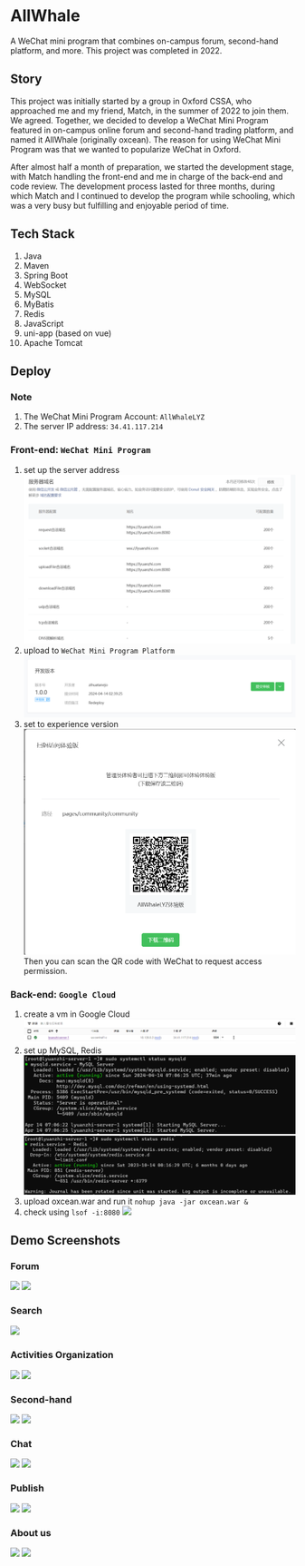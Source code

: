 # AllWhale
A WeChat mini program that combines on-campus forum, second-hand platform, and more. This project was completed in 2022.

## Story
This project was initially started by a group in Oxford CSSA, who approached me and my friend, Match, in the summer of 2022 to join them. We agreed. Together, we decided to develop a WeChat Mini Program featured in on-campus online forum and second-hand trading platform, and named it AllWhale (originally oxcean). The reason for using WeChat Mini Program was that we wanted to popularize WeChat in Oxford.

After almost half a month of preparation, we started the development stage, with Match handling the front-end and me in charge of the back-end and code review. The development process lasted for three months, during which Match and I continued to develop the program while schooling, which was a very busy but fulfilling and enjoyable period of time.

## Tech Stack
1. Java
2. Maven
3. Spring Boot
4. WebSocket
5. MySQL
6. MyBatis
7. Redis
8. JavaScript
9. uni-app (based on vue)
10. Apache Tomcat

## Deploy
### Note
1. The WeChat Mini Program Account: ```AllWhaleLYZ```
2. The server IP address: ```34.41.117.214```

### Front-end: ```WeChat Mini Program```
1. set up the server address
![](imgs/front_deploy0.png)
2. upload to ```WeChat Mini Program Platform```
![](imgs/front_deploy1.png)
3. set to experience version
![](imgs/front_deploy2.png)
Then you can scan the QR code with WeChat to request access permission.

### Back-end: ```Google Cloud```
1. create a vm in Google Cloud
![](imgs/back0.png)
2. set up MySQL, Redis
![](imgs/mysql.png)
![](imgs/redis.png)
3. upload oxcean.war and run it
```nohup java -jar oxcean.war &```
4. check using ```lsof -i:8080```
![](imgs/oxcean.png)

## Demo Screenshots
### Forum
![](imgs/forum0.jpg)
![](imgs/forum1.jpg)
### Search
![](imgs/search.jpg)
### Activities Organization
![](imgs/activity0.jpg)
![](imgs/activity1.jpg)
### Second-hand
![](imgs/secondhand0.jpg)
![](imgs/secondhand1.jpg)
### Chat
![](imgs/communication0.jpg)
![](imgs/communication1.jpg)
### Publish
![](imgs/release0.jpg)
![](imgs/release1.jpg)
### About us
![](imgs/me.jpg)
![](imgs/about.jpg)
